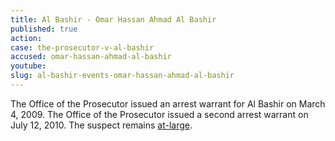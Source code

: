 ```yaml
---
title: Al Bashir - Omar Hassan Ahmad Al Bashir
published: true
action:
case: the-prosecutor-v-al-bashir
accused: omar-hassan-ahmad-al-bashir
youtube:
slug: al-bashir-events-omar-hassan-ahmad-al-bashir
---
```



The Office of the Prosecutor issued an arrest warrant for Al Bashir on March 4, 2009. The Office of the Prosecutor issued a second arrest warrant on July 12, 2010. The suspect remains [at-large](http://www.theguardian.com/world/2015/apr/27/sudan-bashir-elected-majority-vote).